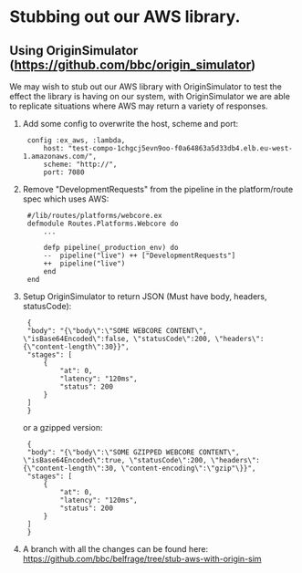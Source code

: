 # Stubbing out our AWS library.

## Using OriginSimulator (https://github.com/bbc/origin_simulator)
We may wish to stub out our AWS library with OriginSimulator to test the effect the library is having on our system, with OriginSimulator we are able to replicate situations where AWS may return a variety of responses. 

1. Add some config to overwrite the host, scheme and port:

        config :ex_aws, :lambda,
            host: "test-compo-1chgcj5evn9oo-f0a64863a5d33db4.elb.eu-west-1.amazonaws.com/",
            scheme: "http://",
            port: 7080


2. Remove "DevelopmentRequests" from the pipeline in the platform/route spec which uses AWS:

        #/lib/routes/platforms/webcore.ex
        defmodule Routes.Platforms.Webcore do
            ...
            
            defp pipeline(_production_env) do
            --  pipeline("live") ++ ["DevelopmentRequests"]
            ++  pipeline("live")
            end
        end

3. Setup OriginSimulator to return JSON (Must have body, headers, statusCode):

        {
        "body": "{\"body\":\"SOME WEBCORE CONTENT\", \"isBase64Encoded\":false, \"statusCode\":200, \"headers\":{\"content-length\":30}}",
        "stages": [
            {
                "at": 0,
                "latency": "120ms",
                "status": 200
            }
        ]
        }
        
    or a gzipped version:

        {
        "body": "{\"body\":\"SOME GZIPPED WEBCORE CONTENT\", \"isBase64Encoded\":true, \"statusCode\":200, \"headers\":{\"content-length\":30, \"content-encoding\":\"gzip"\}}",
        "stages": [
            {
                "at": 0,
                "latency": "120ms",
                "status": 200
            }
        ]
        }


4. A branch with all the changes can be found here: https://github.com/bbc/belfrage/tree/stub-aws-with-origin-sim 
